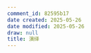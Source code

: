 ```yaml
---
comment_id: 82595b17
date created: 2025-05-26
date modified: 2025-05-26
draw: null
title: 演绎
---
```

